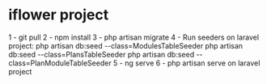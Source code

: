 # iflower project

1 - git pull
2 - npm install
3 - php artisan migrate
4 - Run seeders on laravel project:
    php artisan db:seed --class=ModulesTableSeeder
    php artisan db:seed --class=PlansTableSeeder
    php artisan db:seed --class=PlanModuleTableSeeder
5 - ng serve
6 - php artisan serve on laravel project
    